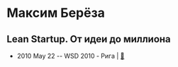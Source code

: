 # Максим Берёза

## Lean Startup. От идеи до миллиона
- 2010 May 22 -- WSD 2010 - Рига  | [:notebook:](https://wsd.events/2010/05/22/pres/lean-startup.pdf)  
